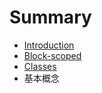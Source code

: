# Summary

* [Introduction](README.md)
* [Block-scoped](block-scoped.md)
* [Classes](classes.md)
* 基本概念

